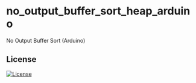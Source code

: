 # no_output_buffer_sort_heap_arduino
No Output Buffer Sort (Arduino)

## License
[![License](https://img.shields.io/badge/License-BSD%203--Clause-blue.svg)](https://opensource.org/licenses/BSD-3-Clause)
